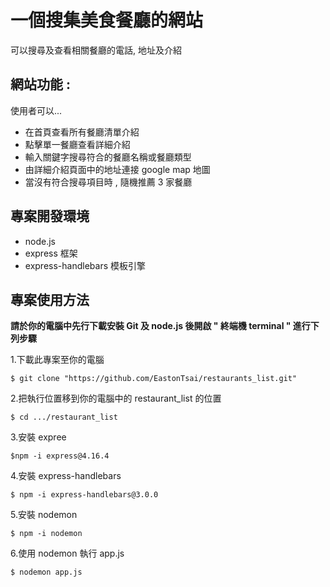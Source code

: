 # 一個搜集美食餐廳的網站    
可以搜尋及查看相關餐廳的電話, 地址及介紹  

## 網站功能 :
使用者可以...
- 在首頁查看所有餐廳清單介紹
- 點擊單一餐廳查看詳細介紹
- 輸入關鍵字搜尋符合的餐廳名稱或餐廳類型
- 由詳細介紹頁面中的地址連接 google map 地圖
- 當沒有符合搜尋項目時 , 隨機推薦 3 家餐廳  

## 專案開發環境
- node.js
- express 框架
- express-handlebars 模板引擎

## 專案使用方法
**請於你的電腦中先行下載安裝 Git 及 node.js 後開啟 " 終端機 terminal " 進行下列步驟**  

1.下載此專案至你的電腦  
```
$ git clone "https://github.com/EastonTsai/restaurants_list.git"
```
2.把執行位置移到你的電腦中的 restaurant_list 的位置  
```
$ cd .../restaurant_list
```
3.安裝 expree  
```
$npm -i express@4.16.4
```
4.安裝 express-handlebars  
```
$ npm -i express-handlebars@3.0.0
```
5.安裝 nodemon  
```
$ npm -i nodemon
```
6.使用 nodemon 執行 app.js
```
$ nodemon app.js
```
